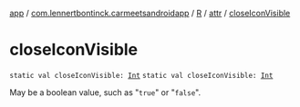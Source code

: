 [app](../../../index.md) / [com.lennertbontinck.carmeetsandroidapp](../../index.md) / [R](../index.md) / [attr](index.md) / [closeIconVisible](./close-icon-visible.md)

# closeIconVisible

`static val closeIconVisible: `[`Int`](https://kotlinlang.org/api/latest/jvm/stdlib/kotlin/-int/index.html)
`static val closeIconVisible: `[`Int`](https://kotlinlang.org/api/latest/jvm/stdlib/kotlin/-int/index.html)

May be a boolean value, such as "`true`" or "`false`".

